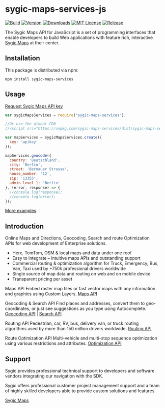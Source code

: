 # sygic-maps-services-js
[![Build](https://travis-ci.org/Sygic/sygic-maps-services-js.svg?branch=master)](https://travis-ci.org/Sygic/sygic-maps-services-js)
[![Version](https://img.shields.io/npm/v/sygic-maps-services.svg)](http://npm.im/sygic-maps-services)
[![Downloads](https://img.shields.io/npm/dm/sygic-maps-services.svg)](http://npm-stat.com/charts.html?package=sygic-maps-services&from=2018-03-01)
[![MIT License](https://img.shields.io/npm/l/sygic-maps-services.svg)](http://opensource.org/licenses/MIT)
[![Release](https://img.shields.io/badge/%F0%9F%9A%80-semantic--release-yellow.svg)](https://github.com/semantic-release/semantic-release)

The Sygic Maps API for JavaScript is a set of programming interfaces that enable developers to build Web applications with feature rich, interactive [Sygic Maps](http://www.sygic.com/developers/products/sygic-maps-api) at their center.

## Installation

This package is distributed via npm:

```
npm install sygic-maps-services
```

## Usage

[Request Sygic Maps API key](https://www.sygic.com/business/request-sygic-maps-trial-api-key)

```javascript
var sygicMapsServices = require("sygic-maps-services");

//Or use the global CDN
//<script src="https://unpkg.com/sygic-maps-services/dist/sygic-maps-services.min.js"></script>

var mapServices = sygicMapsServices.create({
  key: 'apikey'
});

mapServices.geocode({
  country: 'Deutschland',
  city: 'Berlin',
  street: 'Bernauer Strasse',
  house_number: '12',
  zip: '13355',
  admin_level_1: 'Berlin'
}, (error, response) => {
  //console.log(response);
  //console.log(error);
});
```

[More examples](https://github.com/Sygic/sygic-maps-services-js/tree/master/test/results)

## Introduction

Online Maps and Directions, Geocoding, Search and route Optimization APIs for web development of Enterprise solutions.

- Here, TomTom, OSM & local maps and data under one roof
- Easy to integrate – intuitive maps APIs and outstanding support
- Commercial routing & optimization algorithm for Truck, Emergency, Bus, Van, Taxi used by +750k professional drivers worldwide
- Single source of map data and routing on web and on mobile device
- Transparent pricing per asset

Maps API
Embed raster map tiles or fast vector maps with any information and graphics using Custom Layers.
[Maps API](http://www.sygic.com/developers/maps-api-services/javascript-map-api)

Geocoding & Search API
Find places and addresses, convert them to geo-coordinates, or just see suggestions as you type using Autocomplete.
[Geocoding API](http://www.sygic.com/developers/maps-api-services/geolocation-and-search-api) | [Search API](http://www.sygic.com/developers/maps-api-services/search-api)

Routing API
Pedestrian, car, RV, bus, delivery van, or truck routing algorithms used by more than 150 million drivers worldwide.
[Routing API](http://www.sygic.com/developers/maps-api-services/routing-api)

Route Optimization API
Multi-vehicle and multi-stop sequence optimization using various restrictions and attributes.
[Optimization API](http://www.sygic.com/developers/maps-api-services/optimization-api)

## Support

Sygic provides professional technical support to developers and software vendors integrating our navigation with the SDK.

Sygic offers professional customer project management support and a team of highly skilled developers able to provide custom solutions and features.

[Sygic Maps](http://www.sygic.com/developers/products/sygic-maps-api)